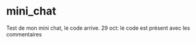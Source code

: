 # mini_chat
Test de mon mini chat, le code arrive.
29 oct: le code est présent avec les commentaires
